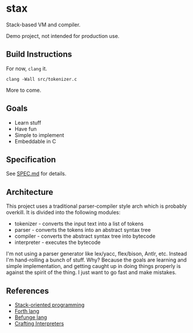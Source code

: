 # stax

Stack-based VM and compiler.

Demo project, not intended for production use.

## Build Instructions

For now, `clang` it.

`clang -Wall src/tokenizer.c`

More to come.

## Goals

* Learn stuff
* Have fun
* Simple to implement
* Embeddable in C

## Specification

See [SPEC.md](./SPEC.md) for details.

## Architecture

This project uses a traditional parser-compiler style arch which is probably overkill. It is divided into the following modules:

* tokenizer - converts the input text into a list of tokens
* parser - converts the tokens into an abstract syntax tree
* compiler - converts the abstract syntax tree into bytecode
* interpreter - executes the bytecode

I'm not using a parser generator like lex/yacc, flex/bison, Antlr, etc. Instead I'm hand-rolling a bunch of stuff. Why? Because the goals are learning and simple implementation, and getting caught up in doing things properly is against the spirit of the thing. I just want to go fast and make mistakes.

## References

* [Stack-oriented programming](https://en.wikipedia.org/wiki/Stack-oriented_programming)
* [Forth lang](https://en.wikipedia.org/wiki/Forth_(programming_language))
* [Befunge lang](https://en.wikipedia.org/wiki/Befunge)
* [Crafting Interpreters](https://craftinginterpreters.com/)
